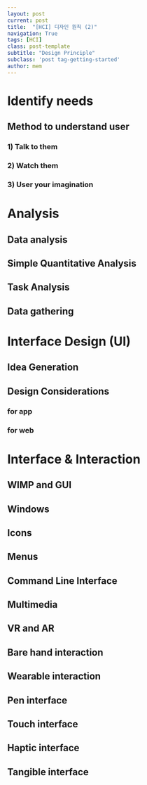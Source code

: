 ```yaml
---
layout: post
current: post
title:  "[HCI] 디자인 원칙 (2)"
navigation: True
tags: [HCI]
class: post-template
subtitle: "Design Principle"
subclass: 'post tag-getting-started'
author: mem
---
```


# Identify needs
## Method to understand user
### 1) Talk to them
### 2) Watch them
### 3) User your imagination

# Analysis
## Data analysis
## Simple Quantitative Analysis
## Task Analysis
## Data gathering 

# Interface Design (UI)
## Idea Generation
## Design Considerations
### for app
### for web

# Interface & Interaction
## WIMP and GUI
## Windows
## Icons
## Menus
## Command Line Interface
## Multimedia
## VR and AR
## Bare hand interaction
## Wearable interaction
## Pen interface
## Touch interface
## Haptic interface
## Tangible interface